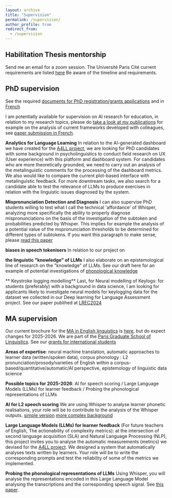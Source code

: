 ```yaml
---
layout: archive
title: "Supervision"
permalink: /supervision/
author_profile: true
redirect_from:
  - /supervision
---
```


## Habilitation Thesis mentorship

Send me an email for a zoom session. The Université Paris Cité current requirements are listed [here](https://u-paris.fr/habilitation-a-diriger-des-recherches-hdr/) Be aware of the timeline and requirements.



## PhD supervision

See the required [documents for PhD registration/grants applications](https://web.archive.org/web/20221208164550/http://ed132.ed.univ-paris-diderot.fr/doku.php?id=applying_for_a_doctoral_contract_en)  and in [French](https://ed622.u-paris.fr/contrats-doctoraux-ed-622/)

I am potentially available for supervision on AI research for education, in relation to my research topics, please do [take a look at my publications](https://clillac-arp.u-paris.fr/annuaire/ballier-nicolas/) for example on the analysis of current frameworks developed with colleagues, see [paper submission in French](https://github.com/nballier/nballier.github.io/blob/master/_publications/2025-01-15-EIAH2025submission.pdf). 

**Analytics for Language Learning**
In relation to the AI-generated dashboard we have created for the [A4LL project](https://sites-recherche.univ-rennes2.fr/lidile/articles/a4all/), we are looking for PhD candidates with some background in psycholinguistics to conduct field research on UX (User experience) with this platform and dashboard system. For candidates who are more theoretically grounded, we need to carry out an analysis of the metalinguistic comments for the processing of the dashboard metrics. We also would like to compare the current plot-based interface with metalinguistic feedback. For more downtream tasks, we also search for a candidate able to test the relevance of LLMs to produce exercises in relation with the linguistic issues diagnosed by the system. 


**Mispronunciation Detection and Diagnosis**
I can also supervise PhD students willing to test what I call the technical 'affordance' of Whisper, analyzing more specifically the ability to properly diagnose mispronunciations on the basis of the investigation of the subtoken and probabilities predicted by Whisper. This implies for example the analysis of a potential value of the mspronunciation thresholds  to be determined for different types of subtokens. If you want this paragraph to make sense, please [read this paper](https://hal.science/hal-04911934v1)


**biases in speech tokenisers**
In relation to our project on  


**the linguistic "knowledge" of LLMs**
I also elaborate on an epistemological line of research on the "knowledge" of LLMs. See our draft here for an example of potential investigations of [phonological knowledge](https://hal-univ-paris.archives-ouvertes.fr/hal-04927138v1)


** Keystroke logging modelling**
Last, for Neural modelling of Keylogs: for students (preferably) with a background in data science, I am looking for applicants likely to investigate neural models for keylogging data for the dataset we collected in our Deep learning for Language Assessment project. See our paper publihed at [LREC2024](https://aclanthology.org/2024.lrec-main.938.pdf)



## MA supervision
Our current brochure for the [MA in English linguistics](https://paris-gsl.org/masters/english-linguistics) is [here](https://cloud.parisdescartes.fr/index.php/s/Rbcdrk6pdkEKtF4), but do expect changes for 2025-2026. We are part of the [Paris Graduate School of Linguistics](https://paris-gsl.org/index.html). See our [grants for international students](https://u-paris.fr/en/call-for-applications-smarts-up-graduate-schools-incoming-mobility-scholarships-for-masters-students/)


**Areas of expertise**: neural machine translation, automatic approaches to learner data (written/spoken data), corpus phonology : L2 pronunciation/prosody/varieties of English within a corpus-based/quantitative/automatic/AI perspective, epistemology of linguistic data science


**Possible topics for 2025-2026**:
AI for speech scoring / Large Language Models (LLMs) for learner feedback / Probing the phonological representations of LLMs

**AI for L2 speech scoring**
We are using Whisper to analyse learner phonetic realisations, your role will be to contribute to the analysis of the Whisper outputs. [simple version](https://aclanthology.org/2023.icnlsp-1.30.pdf) [more complex background](https://aclanthology.org/2024.nlp4call-1.2.pdf) 

**Large Language Models (LLMs) for learner feedback** 
(For future teachers of English, The actionability of complexity metrics): at the intersection of second language acquisition (SLA) and Natural Language Processing (NLP), this project invites you to analyse the automatic measurements (metrics) we devised for the [A4LL project](https://sites-recherche.univ-rennes2.fr/lidile/articles/a4all/). We designed a system that automatically analyses texts written by learners. Your role will be to write the corresponding prompts and test the reliability of some of the metrics we implemented.

**Probing the phonological representations of LLMs**
Using Whisper, you will analyse the representations encoded in this Large Language Model analysing the transcriptions and the corresponding speech signal. See [this paper](https://aclanthology.org/2024.icnlsp-1.15.pdf).


